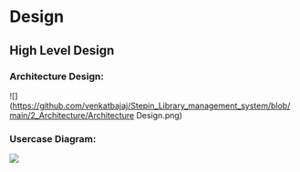 # Design

## High Level Design 

### Architecture Design:

![](https://github.com/venkatbajaj/Stepin_Library_management_system/blob/main/2_Architecture/Architecture Design.png)

### Usercase Diagram:

![](https://github.com/venkatbajaj/Stepin_Library_management_system/blob/main/2_Design/Use_Case_Diagram.png)
